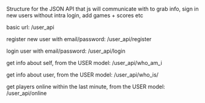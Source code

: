 Structure for the JSON API that js will communicate with to grab info, sign in new users without intra login, add games + scores etc

basic url:
	/user_api

register new user with email/password:
	/user_api/register

login user with email/password:
	/user_api/login

get info about self, from the USER model:
	/user_api/who_am_i

get info about user, from the USER model:
	/user_api/who_is/<username>

get players online within the last minute, from the USER model:
	/user_api/online